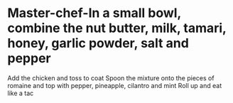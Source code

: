 # Master-chef-In a small bowl, combine the nut butter, milk, tamari, honey, garlic powder, salt and pepper
Add the chicken and toss to coat
Spoon the mixture onto the pieces of romaine and top with pepper, pineapple, cilantro and mint
Roll up and eat like a tac
